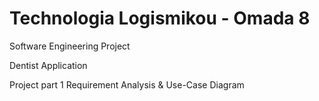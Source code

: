 # Technologia Logismikou - Omada 8
Software Engineering Project

Dentist Application

Project part 1
Requirement Analysis & Use-Case Diagram

